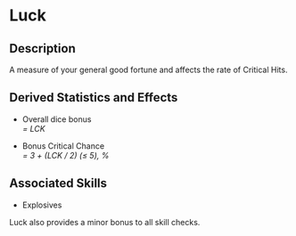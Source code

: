 # Luck

## Description

A measure of your general good fortune and affects the rate of Critical Hits.

## Derived Statistics and Effects

- Overall dice bonus  
  *= LCK*

- Bonus Critical Chance  
  *= 3 + (LCK / 2) (≤ 5), %*

## Associated Skills

- Explosives

Luck also provides a minor bonus to all skill checks.